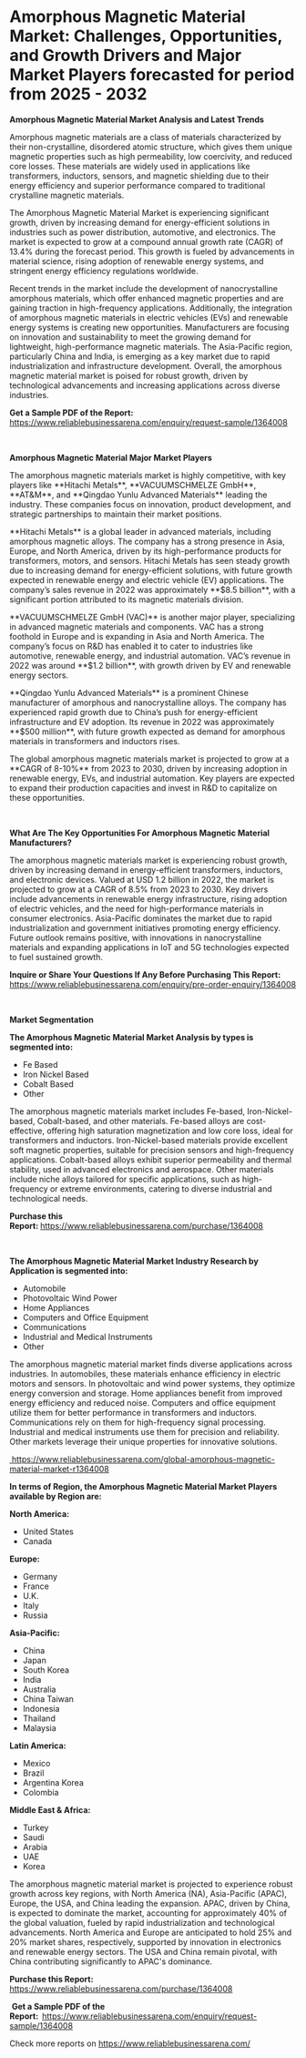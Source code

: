 <p><h1>Amorphous Magnetic Material Market: Challenges, Opportunities, and Growth Drivers and Major Market Players forecasted for period from 2025 - 2032</h1></p><p><strong>Amorphous Magnetic Material Market Analysis and Latest Trends</strong></p>
<p><p>Amorphous magnetic materials are a class of materials characterized by their non-crystalline, disordered atomic structure, which gives them unique magnetic properties such as high permeability, low coercivity, and reduced core losses. These materials are widely used in applications like transformers, inductors, sensors, and magnetic shielding due to their energy efficiency and superior performance compared to traditional crystalline magnetic materials.</p><p>The Amorphous Magnetic Material Market is experiencing significant growth, driven by increasing demand for energy-efficient solutions in industries such as power distribution, automotive, and electronics. The market is expected to grow at a compound annual growth rate (CAGR) of 13.4% during the forecast period. This growth is fueled by advancements in material science, rising adoption of renewable energy systems, and stringent energy efficiency regulations worldwide.</p><p>Recent trends in the market include the development of nanocrystalline amorphous materials, which offer enhanced magnetic properties and are gaining traction in high-frequency applications. Additionally, the integration of amorphous magnetic materials in electric vehicles (EVs) and renewable energy systems is creating new opportunities. Manufacturers are focusing on innovation and sustainability to meet the growing demand for lightweight, high-performance magnetic materials. The Asia-Pacific region, particularly China and India, is emerging as a key market due to rapid industrialization and infrastructure development. Overall, the amorphous magnetic material market is poised for robust growth, driven by technological advancements and increasing applications across diverse industries.</p></p>
<p><strong>Get a Sample PDF of the Report:&nbsp;</strong> <a href="https://www.reliablebusinessarena.com/enquiry/request-sample/1364008?utm_campaign=2115&utm_medium=2&utm_source=Github&utm_content=ia&utm_term=29012025&utm_id=amorphous-magnetic-material">https://www.reliablebusinessarena.com/enquiry/request-sample/1364008</a></p>
<p>&nbsp;</p>
<p><strong>Amorphous Magnetic Material Major Market Players</strong></p>
<p><p>The amorphous magnetic materials market is highly competitive, with key players like **Hitachi Metals**, **VACUUMSCHMELZE GmbH**, **AT&M**, and **Qingdao Yunlu Advanced Materials** leading the industry. These companies focus on innovation, product development, and strategic partnerships to maintain their market positions.</p><p>**Hitachi Metals** is a global leader in advanced materials, including amorphous magnetic alloys. The company has a strong presence in Asia, Europe, and North America, driven by its high-performance products for transformers, motors, and sensors. Hitachi Metals has seen steady growth due to increasing demand for energy-efficient solutions, with future growth expected in renewable energy and electric vehicle (EV) applications. The company’s sales revenue in 2022 was approximately **$8.5 billion**, with a significant portion attributed to its magnetic materials division.</p><p>**VACUUMSCHMELZE GmbH (VAC)** is another major player, specializing in advanced magnetic materials and components. VAC has a strong foothold in Europe and is expanding in Asia and North America. The company’s focus on R&D has enabled it to cater to industries like automotive, renewable energy, and industrial automation. VAC’s revenue in 2022 was around **$1.2 billion**, with growth driven by EV and renewable energy sectors.</p><p>**Qingdao Yunlu Advanced Materials** is a prominent Chinese manufacturer of amorphous and nanocrystalline alloys. The company has experienced rapid growth due to China’s push for energy-efficient infrastructure and EV adoption. Its revenue in 2022 was approximately **$500 million**, with future growth expected as demand for amorphous materials in transformers and inductors rises.</p><p>The global amorphous magnetic materials market is projected to grow at a **CAGR of 8-10%** from 2023 to 2030, driven by increasing adoption in renewable energy, EVs, and industrial automation. Key players are expected to expand their production capacities and invest in R&D to capitalize on these opportunities.</p></p>
<p>&nbsp;</p>
<p><strong>What Are The Key Opportunities For Amorphous Magnetic Material Manufacturers?</strong></p>
<p><p>The amorphous magnetic materials market is experiencing robust growth, driven by increasing demand in energy-efficient transformers, inductors, and electronic devices. Valued at USD 1.2 billion in 2022, the market is projected to grow at a CAGR of 8.5% from 2023 to 2030. Key drivers include advancements in renewable energy infrastructure, rising adoption of electric vehicles, and the need for high-performance materials in consumer electronics. Asia-Pacific dominates the market due to rapid industrialization and government initiatives promoting energy efficiency. Future outlook remains positive, with innovations in nanocrystalline materials and expanding applications in IoT and 5G technologies expected to fuel sustained growth.</p></p>
<p><strong>Inquire or Share Your Questions If Any Before Purchasing This Report:</strong> <a href="https://www.reliablebusinessarena.com/enquiry/pre-order-enquiry/1364008?utm_campaign=2115&utm_medium=2&utm_source=Github&utm_content=ia&utm_term=29012025&utm_id=amorphous-magnetic-material">https://www.reliablebusinessarena.com/enquiry/pre-order-enquiry/1364008</a></p>
<p>&nbsp;</p>
<p><strong>Market Segmentation</strong></p>
<p><strong>The Amorphous Magnetic Material Market Analysis by types is segmented into:</strong></p>
<p><ul><li>Fe Based</li><li>Iron Nickel Based</li><li>Cobalt Based</li><li>Other</li></ul></p>
<p><p>The amorphous magnetic materials market includes Fe-based, Iron-Nickel-based, Cobalt-based, and other materials. Fe-based alloys are cost-effective, offering high saturation magnetization and low core loss, ideal for transformers and inductors. Iron-Nickel-based materials provide excellent soft magnetic properties, suitable for precision sensors and high-frequency applications. Cobalt-based alloys exhibit superior permeability and thermal stability, used in advanced electronics and aerospace. Other materials include niche alloys tailored for specific applications, such as high-frequency or extreme environments, catering to diverse industrial and technological needs.</p></p>
<p><strong>Purchase this Report:&nbsp;</strong><a href="https://www.reliablebusinessarena.com/purchase/1364008?utm_campaign=2115&utm_medium=2&utm_source=Github&utm_content=ia&utm_term=29012025&utm_id=amorphous-magnetic-material">https://www.reliablebusinessarena.com/purchase/1364008</a></p>
<p>&nbsp;</p>
<p><strong>The Amorphous Magnetic Material Market Industry Research by Application is segmented into:</strong></p>
<p><ul><li>Automobile</li><li>Photovoltaic Wind Power</li><li>Home Appliances</li><li>Computers and Office Equipment</li><li>Communications</li><li>Industrial and Medical Instruments</li><li>Other</li></ul></p>
<p><p>The amorphous magnetic material market finds diverse applications across industries. In automobiles, these materials enhance efficiency in electric motors and sensors. In photovoltaic and wind power systems, they optimize energy conversion and storage. Home appliances benefit from improved energy efficiency and reduced noise. Computers and office equipment utilize them for better performance in transformers and inductors. Communications rely on them for high-frequency signal processing. Industrial and medical instruments use them for precision and reliability. Other markets leverage their unique properties for innovative solutions.</p></p>
<p><a href="https://www.reliablebusinessarena.com/global-amorphous-magnetic-material-market-r1364008?utm_campaign=2115&utm_medium=2&utm_source=Github&utm_content=ia&utm_term=29012025&utm_id=amorphous-magnetic-material">&nbsp;https://www.reliablebusinessarena.com/global-amorphous-magnetic-material-market-r1364008</a></p>
<p><strong>In terms of Region, the Amorphous Magnetic Material Market Players available by Region are:</strong></p>
<p>
    <p> <strong> North America: </strong>
        <ul>
            <li>United States</li>
            <li>Canada</li>
        </ul>
        </p> 
    <p> <strong> Europe: </strong>
        <ul>
            <li>Germany</li>
            <li>France</li>
            <li>U.K.</li>
            <li>Italy</li>
            <li>Russia</li>
        </ul>
        </p> 
    <p> <strong> Asia-Pacific: </strong>
        <ul>
            <li>China</li>
            <li>Japan</li>
            <li>South Korea</li>
            <li>India</li>
            <li>Australia</li>
            <li>China Taiwan</li>
            <li>Indonesia</li>
            <li>Thailand</li>
            <li>Malaysia</li>
        </ul>
        </p> 
    <p> <strong> Latin America: </strong>
        <ul>
            <li>Mexico</li>
            <li>Brazil</li>
            <li>Argentina Korea</li>
            <li>Colombia</li>
        </ul>
        </p> 
    <p> <strong> Middle East & Africa: </strong>
        <ul>
            <li>Turkey</li>
            <li>Saudi</li>
            <li>Arabia</li>
            <li>UAE</li>
            <li>Korea</li>
        </ul>
    </p>
    </p>
<p><p>The amorphous magnetic material market is projected to experience robust growth across key regions, with North America (NA), Asia-Pacific (APAC), Europe, the USA, and China leading the expansion. APAC, driven by China, is expected to dominate the market, accounting for approximately 40% of the global valuation, fueled by rapid industrialization and technological advancements. North America and Europe are anticipated to hold 25% and 20% market shares, respectively, supported by innovation in electronics and renewable energy sectors. The USA and China remain pivotal, with China contributing significantly to APAC's dominance.</p></p>
<p><strong>Purchase this Report: </strong><a href="https://www.reliablebusinessarena.com/purchase/1364008?utm_campaign=2115&utm_medium=2&utm_source=Github&utm_content=ia&utm_term=29012025&utm_id=amorphous-magnetic-material">https://www.reliablebusinessarena.com/purchase/1364008</a></p>
<p>&nbsp;<strong>Get a Sample PDF of the Report:&nbsp;&nbsp;</strong><a href="https://www.reliablebusinessarena.com/enquiry/request-sample/1364008?utm_campaign=2115&utm_medium=2&utm_source=Github&utm_content=ia&utm_term=29012025&utm_id=amorphous-magnetic-material">https://www.reliablebusinessarena.com/enquiry/request-sample/1364008</a></p>
<p><strong></strong></p>
<p>Check more reports on <a href="https://www.reliablebusinessarena.com/?utm_campaign=2115&utm_medium=2&utm_source=Github&utm_content=ia&utm_term=29012025&utm_id=amorphous-magnetic-material">https://www.reliablebusinessarena.com/</a></p>